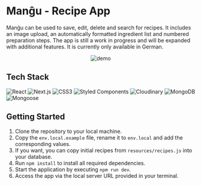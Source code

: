 # Man&gcirc;u - Recipe App

Man&gcirc;u can be used to save, edit, delete and search for recipes. It includes an image upload, an automatically formatted ingredient list and numbered preparation steps. The app is still a work in progress and will be expanded with additional features. It is currently only available in German.

<div align="center">
  <img src="https://github.com/user-attachments/assets/1c6eabb9-b9ad-4618-849c-4a977016a851" alt="demo">
</div>

## Tech Stack

![React](https://img.shields.io/badge/React-20232A?style=for-the-badge&logo=react&logoColor=61DAFB)
![Next.js](https://img.shields.io/badge/Next.js-000000?style=for-the-badge&logo=nextdotjs&logoColor=white)
![CSS3](https://img.shields.io/badge/CSS3-1572B6?style=for-the-badge&logo=css3&logoColor=white)
![Styled Components](https://img.shields.io/badge/Styled--Components-DB7093?style=for-the-badge&logo=styled-components&logoColor=white)
![Cloudinary](https://img.shields.io/badge/Cloudinary-3448C5?style=for-the-badge&logo=cloudinary&logoColor=white)
![MongoDB](https://img.shields.io/badge/MongoDB-47A248?style=for-the-badge&logo=mongodb&logoColor=white)
![Mongoose](https://img.shields.io/badge/Mongoose-880000?style=for-the-badge&logoColor=white)

## Getting Started

1. Clone the repository to your local machine.
2. Copy the `env.local.example` file, rename it to `env.local` and add the corresponding values.
3. If you want, you can copy initial recipes from `resources/recipes.js` into your database.
4. Run `npm install` to install all required dependencies.
5. Start the application by executing `npm run dev`.
6. Access the app via the local server URL provided in your terminal.
